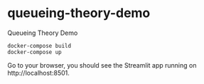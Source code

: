 # queueing-theory-demo
Queueing Theory Demo

```
docker-compose build
docker-compose up
```

Go to your browser, you should see the Streamlit app running on http://localhost:8501.
